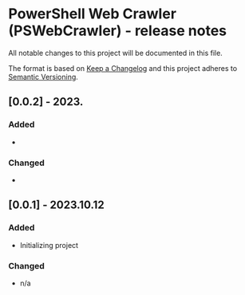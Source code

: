 # PowerShell Web Crawler (PSWebCrawler) - release notes

All notable changes to this project will be documented in this file.

The format is based on [Keep a Changelog](http://keepachangelog.com/) and this project adheres to [Semantic Versioning](http://semver.org/).

## [0.0.2] - 2023.

### Added

- 

### Changed

- 

## [0.0.1] - 2023.10.12

### Added

- Initializing project

### Changed

- n/a
